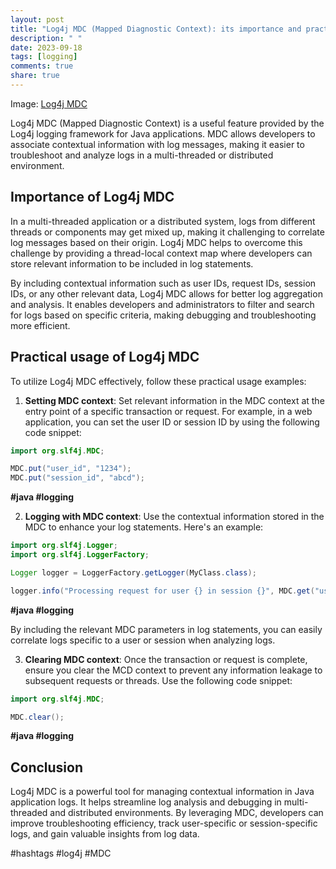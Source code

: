 ```yaml
---
layout: post
title: "Log4j MDC (Mapped Diagnostic Context): its importance and practical usage in Java applications"
description: " "
date: 2023-09-18
tags: [logging]
comments: true
share: true
---
```


Image: [Log4j MDC](https://example.com/mdc.png)

Log4j MDC (Mapped Diagnostic Context) is a useful feature provided by the Log4j logging framework for Java applications. MDC allows developers to associate contextual information with log messages, making it easier to troubleshoot and analyze logs in a multi-threaded or distributed environment.

## Importance of Log4j MDC

In a multi-threaded application or a distributed system, logs from different threads or components may get mixed up, making it challenging to correlate log messages based on their origin. Log4j MDC helps to overcome this challenge by providing a thread-local context map where developers can store relevant information to be included in log statements.

By including contextual information such as user IDs, request IDs, session IDs, or any other relevant data, Log4j MDC allows for better log aggregation and analysis. It enables developers and administrators to filter and search for logs based on specific criteria, making debugging and troubleshooting more efficient.

## Practical usage of Log4j MDC

To utilize Log4j MDC effectively, follow these practical usage examples:

1. **Setting MDC context**: Set relevant information in the MDC context at the entry point of a specific transaction or request. For example, in a web application, you can set the user ID or session ID by using the following code snippet:

```java
import org.slf4j.MDC;

MDC.put("user_id", "1234");
MDC.put("session_id", "abcd");
```
**#java #logging**

2. **Logging with MDC context**: Use the contextual information stored in the MDC to enhance your log statements. Here's an example:

```java
import org.slf4j.Logger;
import org.slf4j.LoggerFactory;

Logger logger = LoggerFactory.getLogger(MyClass.class);

logger.info("Processing request for user {} in session {}", MDC.get("user_id"), MDC.get("session_id"));
```
**#java #logging**

By including the relevant MDC parameters in log statements, you can easily correlate logs specific to a user or session when analyzing logs.

3. **Clearing MDC context**: Once the transaction or request is complete, ensure you clear the MCD context to prevent any information leakage to subsequent requests or threads. Use the following code snippet:

```java
import org.slf4j.MDC;

MDC.clear();
```
**#java #logging**

## Conclusion

Log4j MDC is a powerful tool for managing contextual information in Java application logs. It helps streamline log analysis and debugging in multi-threaded and distributed environments. By leveraging MDC, developers can improve troubleshooting efficiency, track user-specific or session-specific logs, and gain valuable insights from log data.

#hashtags #log4j #MDC